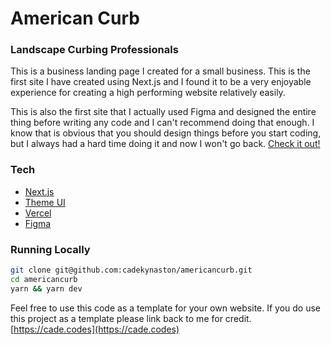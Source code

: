 # American Curb
### Landscape Curbing Professionals

This is a business landing page I created for a small business. This is the first site I have created using Next.js and I found it to be a very enjoyable experience for creating a high performing website relatively easily.

This is also the first site that I actually used Figma and designed the entire thing before writing any code and I can't recommend doing that enough. I know that is obvious that you should design things before you start coding, but I always had a hard time doing it and now I won't go back. [Check it out!](https://nextjs.org/)

### Tech
* [Next.js](https://nextjs.org/)
* [Theme UI](https://theme-ui.com/)
* [Vercel](https://vercel.com/)
* [Figma](https://www.figma.com/)
### Running Locally
```bash
git clone git@github.com:cadekynaston/americancurb.git
cd americancurb
yarn && yarn dev
```


Feel free to use this code as a template for your own website. If you do use this project as a template please link back to me for credit. [https://cade.codes](https://cade.codes)
